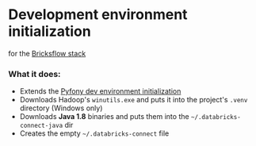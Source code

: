 # Development environment initialization

for the [Bricksflow stack](https://github.com/bricksflow/bricksflow)

### What it does:

* Extends the [Pyfony dev environment initialization](https://github.com/pyfony/penvy)
* Downloads Hadoop's `winutils.exe` and puts it into the project's `.venv` directory (Windows only) 
* Downloads **Java 1.8** binaries and puts them into the `~/.databricks-connect-java` dir
* Creates the empty `~/.databricks-connect` file
